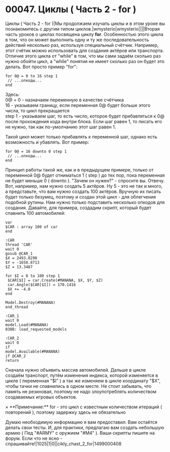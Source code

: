 # 00047. Циклы ( Часть 2 - for )

Циклы ( Часть 2 - for )|Мы продолжаем изучать циклы и в этом уроке вы познакомитесь с другим типом циклов.|wmysterio|wmysterio||||Вторая часть уроков о циклах посвящена циклу **for**. Особенностью этого цикла в том, что он может выполнить одну и ту же последовательность действий несколько раз, используя специальный счётчик. Например, этот счётик можно использовать для создания актёров или транспорта. Отличие этого цикла от "while" в том, что мы сами задаём сколько раз нужно обойти цикл, а "while" понятия не имеет сколько раз он будет это делать. Вот просто пример "for":

```
for 0@ = 0 to 16 step 1
 // ...опкоды...
end
```

Здесь:\
0@ = 0 - назначаем переменную в качестве счётчика\
16 - указываем границу, если переменная 0@ будет больше этого числа, то цикл прекращается\
step 1 - указываем шаг, то есть число, которое будет прибавляться к 0@ после прохождения кода внутри блока. Если шаг равен 1, то писать его не нужно, так как по-умолчанию этот шаг равен 1.

Такой цикл может только прибавлять к переменной шаг, однако есть возможность и убавлять. Вот пример:

```
for 0@ = 16 downto 0 step 1
 // ...опкоды...
end
```

Принцип работы такой же, как и в предыдущем примере, только от переменной 0@ будет отниматься 1 ( step ) до тех пор, пока переменная не будет меньше 0 ( downto ). "Зачем он нужен?" - спросите вы. Отвечу. Вот, например, нам нужно создать 5 актёров. Ну 5 - это не так и много, а представьте, что вам нужно создать 100 актёров. Вручную их писать будет только безумец, поэтому и создан этой цикл - для облегчения подобной рутины. Нам нужно только подставить несколько опкодов для создания. Давайте, для примера, создадим скрипт, который будет спавнить 100 автомобилей:

```
var
$CAR : array 100 of car
end

:CAR
thread 'CAR'
wait 0
gosub @CAR_1
$X = 2493.0298
$Y = -1658.8713
$Z = 13.3487

for $I = 0 to 100 step 1
 $CAR[$I] = car.Create(#MANANA, $X, $Y, $Z)
 car.Angle($CAR[$I]) = 170.1416
 $X += -4.0
end

Model.Destroy(#MANANA)
end_thread

:CAR_1
wait 0
model.Load(#MANANA)
038B: load_requested_models

:CAR_2
wait 0
if
model.Available(#MANANA)
jf @CAR_2
return
```

Сначала нужно объявить массив автомобилей. Дальше в цикле создаём транспорт, путём изменения индекса, которой изменяется в цикле ( переменная "$I" ) а так же изменяем в цикле координату "$X", чтобы тачки не спавнились в одном месте. Не стоит забывать, что память не резиновая, поэтому не надо злоупотреблять количеством создаваемых игровых объектов.

× \*\*Примечание:\*\* for - это цикл с известным количеством итераций ( повторений ), поэтому задержку здесь не обязательно

Думаю необходимую информацию я вам предоставил. Вам остаётся делать свои тесты. И, для практики, предлагаю вам создать небольшую армию ( Пед "#ARMY" с оружием "#M4" ). Ваши скрипты пишите на форум. Если что не ясно - спрашивайте!|1025|1|0||cikly\_chast\_2\_for|1499000408
